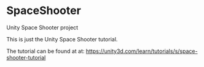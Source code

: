 # SpaceShooter
Unity Space Shooter project

This is just the Unity Space Shooter tutorial.

The tutorial can be found at at:
https://unity3d.com/learn/tutorials/s/space-shooter-tutorial
